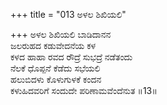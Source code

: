 +++
title = "013 ಅಳಲ ಶಿಖಿಯಲಿ"

+++
ಅಳಲ ಶಿಖಿಯಲಿ ಬಾಡಿದಾನನ  
ಜಲರುಹದ ಕಡುವೇದನೆಯ ಕಳ  
ಕಳದ ಹಾಹಾ ರವದ ರೌದ್ರೆ ಸುಭದ್ರೆ ನಡೆತಂದು  
ನೆಲಕೆ ಧೊಪ್ಪನೆ ಕೆಡೆದು ಸಭೆಯಲಿ  
ಹಲುಬಿದಳು ಕೊಳುಗುಳಕೆ ಕಂದನ  
ಕಳುಹಿದವರಿಗೆ ಸಂದುದೇ ಪರಿಣಾಮವೆಂದೆನುತ    ॥13॥